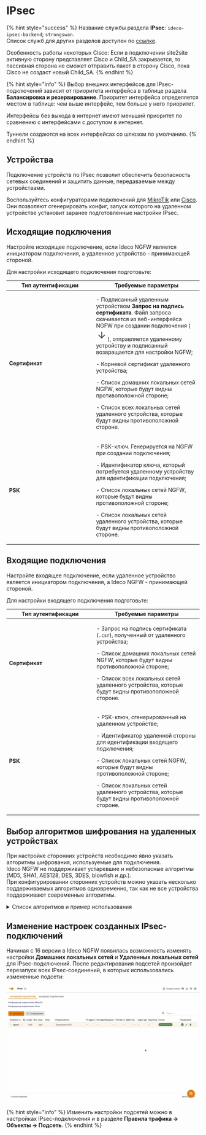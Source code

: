 # IPsec

{% hint style="success" %}
Название службы раздела **IPsec**: `ideco-ipsec-backend`; `strongswan`.\
Список служб для других разделов доступен по [ссылке](/settings/server-management/terminal.md).

Особенность работы некоторых Cisco: Если в подключении site2site активную сторону представляет Cisco и Child\_SA закрывается, то пассивная сторона не сможет отправить пакет в сторону Cisco, пока Cisco не создаст новый Child\_SA.
{% endhint %}

{% hint style="info" %}
Выбор внешних интерфейсов для IPsec-подключений зависит от приоритета интерфейса в таблице раздела **Балансировка и резервирование**. Приоритет интерфейса определяется местом в таблице: чем выше интерфейс, тем больше у него приоритет. 

Интерфейсы без выхода в интернет имеют меньший приоритет по сравнению с интерфейсами с доступом в интернет. 

Туннели создаются на всех интерфейсах со шлюзом по умолчанию.
{% endhint %}


## Устройства

Подключение устройств по IPsec позволит обеспечить безопасность сетевых соединений и защитить данные, передаваемые между устройствами.

Воспользуйтесь конфигураторами подключений для [MikroTik](https://mikrotik.ideco.ru/) или [Cisco](https://cisco.ideco.ru/). Они позволяют сгенерировать конфиг, запуск которого на удаленном устройстве установит заранее подготовленные настройки IPsec.

## Исходящие подключения

Настройте исходящее подключение, если Ideco NGFW является инициатором подключения, а удаленное устройство - принимающей стороной.

Для настройки исходящего подключения подготовьте:

<table><thead><tr><th width="213">Тип аутентификации</th><th>Требуемые параметры</th></tr></thead><tbody><tr><td><strong>Сертификат</strong></td><td><p>- Подписанный удаленным устройством <strong>Запрос на подпись сертификата</strong>. Файл запроса скачивается из веб-интерфейса NGFW при создании подключения (<img src="/.gitbook/assets/icon-down.png" alt="">), отправляется удаленному устройству и подписанный возвращается для настройки NGFW;</p><p>- Корневой сертификат удаленного устройства;</p><p>- Список домашних локальных сетей NGFW, которые будут видны противоположной стороне;</p><p>- Список всех локальных сетей удаленного устройства, которые будут видны противоположной стороне.</p></td></tr><tr><td><strong>PSK</strong></td><td><p>- PSK-ключ. Генерируется на NGFW при создании подключения;</p><p>- Идентификатор ключа, который потребуется удаленному устройству для идентификации подключения;</p><p>- Список локальных сетей NGFW, которые будут видны противоположной стороне;</p><p>- Список локальных сетей удаленного устройства, которые будут видны противоположной стороне.</p></td></tr></tbody></table>

## Входящие подключения

Настройте входящее подключение, если удаленное устройство является инициатором подключения, а Ideco NGFW - принимающей стороной.

Для настройки входящего подключения подготовьте:

<table><thead><tr><th width="214">Тип аутентификации</th><th>Требуемые параметры</th></tr></thead><tbody><tr><td><strong>Сертификат</strong></td><td><p>- Запрос на подпись сертификата (<code>.csr</code>), полученный от удаленного устройства;</p><p>- Список домашних локальных сетей NGFW, которые будут видны противоположной стороне;</p><p>- Список всех локальных сетей удаленного устройства, которые будут видны противоположной стороне.</p></td></tr><tr><td><strong>PSK</strong></td><td><p>- PSK-ключ, сгенерированный на удаленном устройстве;</p><p>- Идентификатор удаленной стороны для идентификации входящего подключения;</p><p>- Список локальных сетей NGFW, которые будут видны противоположной стороне;</p><p>- Список локальных сетей удаленного устройства, которые будут видны противоположной стороне.</p></td></tr></tbody></table>

## Выбор алгоритмов шифрования на удаленных устройствах

При настройке сторонних устройств необходимо явно указать алгоритмы шифрования, используемые для подключения.\
Ideco NGFW не поддерживает устаревшие и небезопасные алгоритмы (MD5, SHA1, AES128, DES, 3DES, blowfish и др.).\
При конфигурировании сторонних устройств можно указать несколько поддерживаемых алгоритмов одновременно, так как не все устройства поддерживают современные алгоритмы.

<details>

<summary>Список алгоритмов и пример использования</summary>

* **Phase 1 (IKE):**
  * encryption (шифрование):
    * **AES256-GCM**;
    * **AES256 (AES256-CBC)**.
  * integrity (hash, целостность):
    * для **AES256-GCM** - не требуется, поскольку проверка целостности встроена в AEAD-алгоритмы;
    * для **AES256 (AES256-CBC)** - по приоритету: **SHA512, SHA256**.
  * prf (функция генерации случайных значений):
    * как правило, настраивается автоматически в зависимости от выбора алгоритмов integrity (поэтому в примере ниже значение prf: PRF-HMAC-SHA512);
    * для AES-GCM может потребоваться указать явно. В этом случае по приоритету: **AESXCBC, SHA512, SHA384, SHA256**.
  * DH (Группа Diffie-Hellman):
    * **Curve25519 (group 31)**;
    * **ECP256 (group 19)**;
    * **modp4096 (group 16)**;
    * **modp2048 (group 14)**;
    * **modp1024 (group 2)**.
  * Таймауты:
    * **Lifetime**: 14400 сек;
    * **DPD Timeout** (для L2TP/IPsec): 40 сек;
    * **DPD Delay**: 30 сек.
* **Phase 2 (ESP):**
  * encryption (шифрование):
    * **AES256-GCM**;
    * **AES256 (AES256-CBC)**.
  * integrity (целостность):
    * для **AES256-GCM** - не требуется, поскольку проверка целостности встроена в AEAD-алгоритмы;
    * для **AES256 (AES256-CBC)** - по приоритету: **SHA512, SHA384, SHA256**.
  * DH (Группа Diffie-Hellman, PFS). **ВНИМАНИЕ! Если не указать группу, то подключение будет установлено, но через некоторое время не сработает параметр rekey**:
    * **Curve25519 (group 31)**;
    * **ECP256 (group 19)**;
    * **modp4096 (group 16)**;
    * **modp2048 (group 14)**;
    * **modp1024 (group 2)**.
  * Таймаут:
    * **Lifetime**: 3600 сек.

**Пример:**

* **Phase 1 (IKE)** (нужна одна из строк)**:**
  * AES256-GCM\PRF-HMAC-SHA512\Curve25519;
  * AES256(AES256-CBC)\SHA512\PRF-HMAC-SHA512\ECP384;
  * AES256(AES256-CBC)\SHA256\PRF-HMAC-SHA256\MODP2048.
* **Phase 2 (ESP)** (нужна одна из строк)**:**
  * AES256-GCM\ECP384;
  * AES256(AES256-CBC)\SHA256\MODP2048.

Пример настройки подключения pfSense к Ideco NGFW по IPsec:

<img src="/.gitbook/assets/site-to-site-ideco-mikrotik1.png" alt="" data-size="original">

<img src="/.gitbook/assets/site-to-site-ideco-mikrotik2.png" alt="" data-size="original">

</details>

## Изменение настроек созданных IPsec-подключений

Начиная с 16 версии в Ideco NGFW появилась возможность изменять настройки **Домашних локальных сетей** и **Удаленных локальных сетей** для IPsec-подключений. После редактирования подсетей произойдет перезапуск всех IPsec-соединений, в которых использовались измененные подсети:

![](/.gitbook/assets/ipsec.gif)

{% hint style="info" %}
Изменить настройки подсетей можно в настройках IPsec-подключения и в разделе **Правила трафика -> Объекты -> Подсеть**.
{% endhint %}
